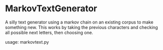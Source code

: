 # MarkovTextGenerator
A silly text generator using a markov chain on an existing corpus to make something new.
This works by taking the previous <seedlength> characters and checking all possible next letters, then choosing one.

usage: markovtext.py <corpuslocation> <seedlength> <textlength>